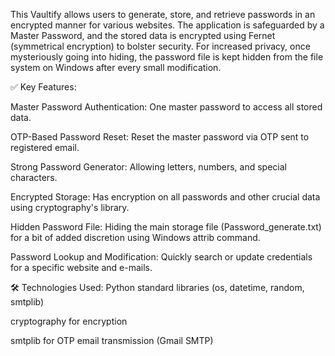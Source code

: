 This Vaultify allows users to generate, store, and retrieve passwords in an encrypted manner for various websites. The application is safeguarded by a Master Password, and the stored data is encrypted using Fernet (symmetrical encryption) to bolster security. For increased privacy, once mysteriously going into hiding, the password file is kept hidden from the file system on Windows after every small modification.

✅ Key Features:

Master Password Authentication: One master password to access all stored data.

OTP-Based Password Reset: Reset the master password via OTP sent to registered email.

Strong Password Generator: Allowing letters, numbers, and special characters.

Encrypted Storage: Has encryption on all passwords and other crucial data using cryptography's library.

Hidden Password File: Hiding the main storage file (Password_generate.txt) for a bit of added discretion using Windows attrib command.

Password Lookup and Modification: Quickly search or update credentials for a specific website and e-mails.

🛠 Technologies Used:
Python standard libraries (os, datetime, random, smtplib)

cryptography for encryption

smtplib for OTP email transmission (Gmail SMTP)
